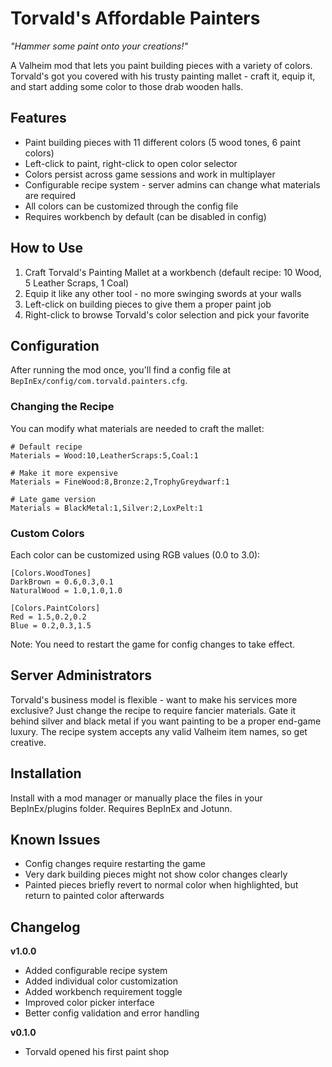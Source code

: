 # Torvald's Affordable Painters
*"Hammer some paint onto your creations!"*

A Valheim mod that lets you paint building pieces with a variety of colors. Torvald's got you covered with his trusty painting mallet - craft it, equip it, and start adding some color to those drab wooden halls.

## Features

- Paint building pieces with 11 different colors (5 wood tones, 6 paint colors)
- Left-click to paint, right-click to open color selector
- Colors persist across game sessions and work in multiplayer
- Configurable recipe system - server admins can change what materials are required
- All colors can be customized through the config file
- Requires workbench by default (can be disabled in config)

## How to Use

1. Craft Torvald's Painting Mallet at a workbench (default recipe: 10 Wood, 5 Leather Scraps, 1 Coal)
2. Equip it like any other tool - no more swinging swords at your walls
3. Left-click on building pieces to give them a proper paint job
4. Right-click to browse Torvald's color selection and pick your favorite

## Configuration

After running the mod once, you'll find a config file at `BepInEx/config/com.torvald.painters.cfg`.

### Changing the Recipe

You can modify what materials are needed to craft the mallet:

```
# Default recipe
Materials = Wood:10,LeatherScraps:5,Coal:1

# Make it more expensive
Materials = FineWood:8,Bronze:2,TrophyGreydwarf:1

# Late game version
Materials = BlackMetal:1,Silver:2,LoxPelt:1
```

### Custom Colors

Each color can be customized using RGB values (0.0 to 3.0):

```
[Colors.WoodTones]
DarkBrown = 0.6,0.3,0.1
NaturalWood = 1.0,1.0,1.0

[Colors.PaintColors]  
Red = 1.5,0.2,0.2
Blue = 0.2,0.3,1.5
```

Note: You need to restart the game for config changes to take effect.

## Server Administrators

Torvald's business model is flexible - want to make his services more exclusive? Just change the recipe to require fancier materials. Gate it behind silver and black metal if you want painting to be a proper end-game luxury. The recipe system accepts any valid Valheim item names, so get creative.

## Installation

Install with a mod manager or manually place the files in your BepInEx/plugins folder. Requires BepInEx and Jotunn.

## Known Issues

- Config changes require restarting the game
- Very dark building pieces might not show color changes clearly
- Painted pieces briefly revert to normal color when highlighted, but return to painted color afterwards

## Changelog

**v1.0.0**
- Added configurable recipe system
- Added individual color customization
- Added workbench requirement toggle
- Improved color picker interface
- Better config validation and error handling

**v0.1.0**  
- Torvald opened his first paint shop